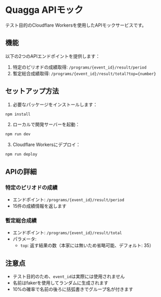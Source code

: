 # Quagga APIモック

テスト目的のCloudflare Workersを使用したAPIモックサービスです。

## 機能

以下の2つのAPIエンドポイントを提供します：

1. 特定のピリオドの成績取得: `/programs/{event_id}/result/period`
2. 暫定総合成績取得: `/programs/{event_id}/result/total?top={number}`

## セットアップ方法

1. 必要なパッケージをインストールします：

```bash
npm install
```

2. ローカルで開発サーバーを起動：

```bash
npm run dev
```

3. Cloudflare Workersにデプロイ：

```bash
npm run deploy
```

## APIの詳細

### 特定のピリオドの成績
- エンドポイント: `/programs/{event_id}/result/period`
- 15件の成績情報を返します

### 暫定総合成績
- エンドポイント: `/programs/{event_id}/result/total`
- パラメータ:
  - `top`: 返す結果の数（本家には無いため省略可能、デフォルト: 35）

## 注意点
- テスト目的のため、`event_id`は実際には使用されません
- 名前はfakerを使用してランダムに生成されます
- 10%の確率で名前の後ろに括弧書きでグループ名が付きます 
